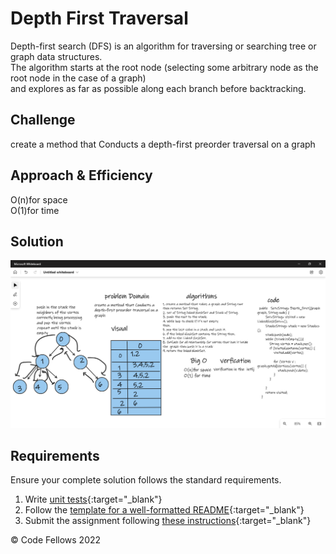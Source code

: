 # Depth First Traversal
Depth-first search (DFS) is an algorithm for traversing or searching tree or graph data structures.<br />
The algorithm starts at the root node (selecting some arbitrary node as the root node in the case of a graph)<br />
and explores as far as possible along each branch before backtracking.<br />

## Challenge
create a method that Conducts a depth-first preorder traversal on a graph<br />

## Approach & Efficiency
O(n)for space <br />
O(1)for time<br />

## Solution
![image](./image_Depth_first.png)

## Requirements
Ensure your complete solution follows the standard requirements.

1. Write [unit tests](../../Challenge_Testing){:target="_blank"}
1. Follow the [template for a well-formatted README](../../Challenge_Documentation){:target="_blank"}
1. Submit the assignment following [these instructions](../../Challenge_Submission){:target="_blank"}

© Code Fellows 2022